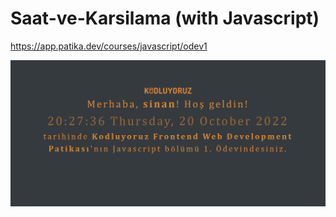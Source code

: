 # Saat-ve-Karsilama (with Javascript)

https://app.patika.dev/courses/javascript/odev1

![greeting](ss.png)
